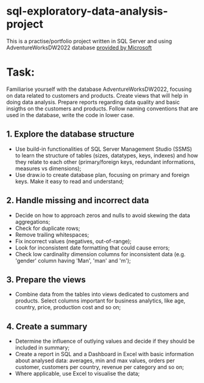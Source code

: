# sql-exploratory-data-analysis-project
 This is a practise/portfolio project written in SQL Server and using AdventureWorksDW2022 database [provided by Microsoft](https://learn.microsoft.com/en-us/sql/samples/adventureworks-install-configure?view=sql-server-ver16&tabs=ssms.)

# Task:
Familiarise yourself with the database AdventureWorksDW2022, focusing on data related to customers and products. Create views that will help in doing data analysis. Prepare reports regarding data quality and basic insigths on the customers and products.
Follow naming conventions that are used in the database, write the code in lower case.
## 1. Explore the database structure
- Use build-in functionalities of SQL Server Management Studio (SSMS) to learn the structure of tables (sizes, datatypes, keys, indexes) and how they relate to each other (primary/foreign keys, redundant informations, measures vs dimensions);
- Use draw.io to create database plan, focusing on primary and foreign keys. Make it easy to read and understand;
## 2. Handle missing and incorrect data
- Decide on how to approach zeros and nulls to avoid skewing the data aggregations;
- Check for duplicate rows;
- Remove trailing whitespaces;
- Fix incorrect values (negatives, out-of-range);
- Look for inconsistent date formatting that could cause errors;
- Check low cardinality dimension columns for inconsistent data (e.g. 'gender' column having 'Man', 'man' and 'm');
## 3. Prepare the views
- Combine data from the tables into views dedicated to customers and products. Select columns important for business analytics, like age, country, price, production cost and so on;
## 4. Create a summary
- Determine the influence of outlying values and decide if they should be included in summary;
- Create a report in SQL and a Dashboard in Excel with basic information about analysed data: averages, min and max values, orders per customer, customers per country, revenue per category and so on;
- Where applicable, use Excel to visualise the data;
